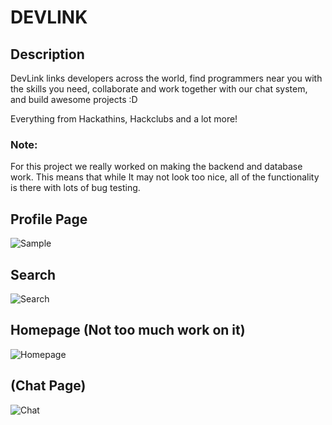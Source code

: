 
# DEVLINK

## Description

DevLink links developers across the world, find programmers near you with the skills you need, collaborate and work together with our chat system, and build awesome projects :D

Everything from Hackathins, Hackclubs and a lot more!


### Note:
For this project we really worked on making the backend and database work. This means that while It may not look too nice, all of the functionality is there with lots of bug testing.

## Profile Page
![Sample](https://media.discordapp.net/attachments/1278592861268344884/1317610707503677597/Screenshot_from_2024-12-14_16-47-09.png?ex=675f5018&is=675dfe98&hm=f6d05f5bc60c95c99a184608f410bf2a2a2b6bdaf66e9fa05beb3ec2041de885&=&format=webp&quality=lossless&width=1096&height=546)

## Search
![Search](https://cdn.discordapp.com/attachments/1315100395906793584/1317609161978019900/Screenshot_from_2024-12-14_16-48-09.png?ex=675f4ea8&is=675dfd28&hm=d2d46345b6c98f6f589e55003a17382869a68eb8505ef8e8181cc3af6d340e74&)
## Homepage (Not too much work on it)
![Homepage](https://media.discordapp.net/attachments/1278592861268344884/1317610709038792714/Screenshot_from_2024-12-14_16-46-12.png?ex=675f5019&is=675dfe99&hm=15003294dbd569e208d27106524d18ef3a66df64ced43696980d2811c273c98a&=&format=webp&quality=lossless&width=1096&height=546)
## (Chat Page)
![Chat](https://media.discordapp.net/attachments/1278592861268344884/1317611302423625849/2024-12-14_16_56_51-.png?ex=675f50a6&is=675dff26&hm=9e5b06bcae01658f1f06a440034b14fe71fe5aad7fa97dd9b250625e6992bd7d&=&format=webp&quality=lossless&width=1096&height=463)
